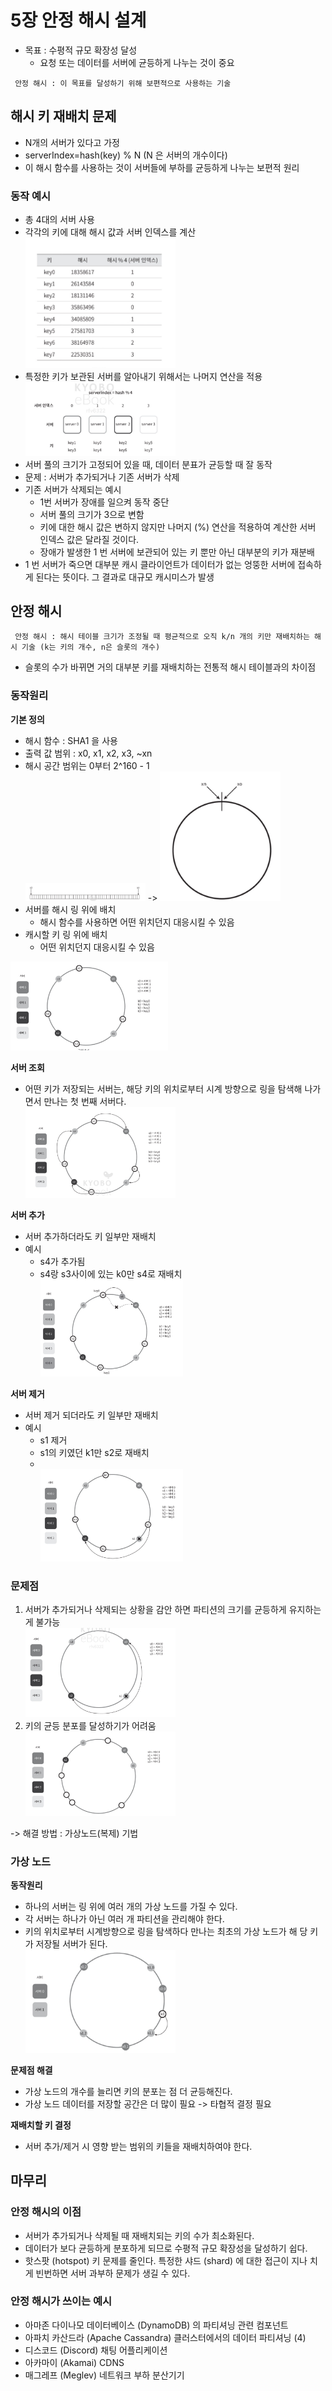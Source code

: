 # 5장 안정 해시 설계

- 목표 : 수평적 규모 확장성 달성 
    - 요청 또는 데이터를 서버에 균등하게 나누는 것이 중요
```
 안정 해시 : 이 목표를 달성하기 위해 보편적으로 사용하는 기술
 ```

## 해시 키 재배치 문제
- N개의 서버가 있다고 가정
- serverIndex=hash(key) % N (N 은 서버의 개수이다) 
- 이 해시 함수를 사용하는 것이 서버들에 부하를 균등하게 나누는 보편적 원리 
### 동작 예시
- 총 4대의 서버 사용
-  각각의 키에 대해 해시 값과 서버 인덱스를 계산 <br>
    <img src="images/1.png"  width="50%" /> <br>
- 특정한 키가 보관된 서버를 알아내기 위해서는 나머지 연산을 적용 <br><img src="images/2.png"  width="50%" /> 
- 서버 풀의 크기가 고정되어 있을 때, 데이터 분표가 균등할 때 잘 동작
- 문제 : 서버가 추가되거나 기존 서버가 삭제
- 기존 서버가 삭제되는 예시
    - 1번 서버가 장애를 일으켜 동작 중단
    - 서버 풀의 크기가 3으로 변함
    - 키에 대한 해시 값은 변하지 않지만 나머지 (%) 연산을 적용하여 계산한 서버 인덱스 값은 달라질 것이다. 
    - 장애가 발생한 1 번 서버에 보관되어 있는 키 뿐만 아닌 대부분의 키가 재분배
-  1 번 서버가 죽으면 대부분 캐시 클라이언트가 데이터가 없는 엉뚱한 서버에 접속하게 된다는 뜻이다. 그 결과로 대규모 캐시미스가 발생

## 안정 해시
```
 안정 해시 : 해시 테이블 크기가 조정될 때 평균적으로 오직 k/n 개의 키만 재배치하는 해시 기술 (k는 키의 개수, n은 슬롯의 개수)
 ```
- 슬롯의 수가 바뀌면 거의 대부분 키를 재배치하는 전통적 해시 테이블과의 차이점

### 동작원리
**기본 정의**
- 해시 함수 :  SHA1 을 사용
- 출력 값 범위 : x0, x1, x2, x3, ~xn
- 해시 공간 범위는 0부터 2^160 - 1 <br> <img src="images/3.png" width="40%" /> -> <img src="images/4.png" width="40%" />
- 서버를 해시 링 위에 배치
    - 해시 함수를 사용하면 어떤 위치던지 대응시킬 수 있음
- 캐시할 키 링 위에 배치
    - 어떤 위치던지 대응시킬 수 있음<br> 

<img src="images/5.png" width="50%" /><br>

**서버 조회**
- 어떤 키가 저장되는 서버는, 해당 키의 위치로부터 시계 방향으로 링을 탐색해
나가면서 만나는 첫 번째 서버다. <br> <img src="images/6.png" width="50%" /><br>

**서버 추가**
- 서버 추가하더라도 키 일부만 재배치
- 예시
    - s4가 추가됨
    - s4랑 s3사이에 있는 k0만 s4로 재배치
    <br> <img src="images/7.png" width="50%" /><br>

**서버 제거**
- 서버 제거 되더라도 키 일부만 재배치
- 예시
    - s1 제거
    - s1의 키였던 k1만 s2로 재배치
    - <br> <img src="images/8.png" width="50%" /><br>

### 문제점
1. 서버가 추가되거나 삭제되는 상황을 감안
하면 파티션의 크기를 균등하게 유지하는 게 불가능
<br> <img src="images/9.png" width="50%" /><br>
2. 키의 균등 분포를 달성하기가 어려움
<br> <img src="images/10.png" width="50%" /><br>

-> 해결 방법 : 가상노드(복제) 기법

### 가상 노드
**동작원리**
- 하나의 서버는 링 위에 여러 개의 가상 노드를 가질 수 있다. 
- 각 서버는 하나가 아닌 여러 개 파티션을 관리해야 한다. 
- 키의 위치로부터 시계방향으로 링을 탐색하다 만나는 최초의 가상 노드가 해
당 키가 저장될 서버가 된다. 
<br> <img src="images/11.png" width="50%" /><br>

**문제점 해결**
- 가상 노드의 개수를 늘리면 키의 분포는 점 더 균등해진다. 
- 가상 노드 데이터를 저장할 공간은
더 많이 필요 -> 타협적 결정 필요

**재배치할 키 결정**
- 서버 추가/제거 시 영향 받는 범위의 키들을 재배치하여야 한다. 

## 마무리
### 안정 해시의 이점
- 서버가 추가되거나 삭제될 때 재배치되는 키의 수가 최소화된다.
- 데이터가 보다 균등하게 분포하게 되므로 수평적 규모 확장성을 달성하기 쉽다.
- 핫스팟 (hotspot) 키 문제를 줄인다. 특정한 샤드 (shard) 에 대한 접근이 지나
치게 빈번하면 서버 과부하 문제가 생길 수 있다.
### 안정 해시가 쓰이는 예시
- 아마존 다이나모 데이터베이스 (DynamoDB) 의 파티셔닝 관련 컴포넌트 
- 아파치 카산드라 (Apache Cassandra) 클러스터에서의 데이터 파티셔닝 (4)
- 디스코드 (Discord) 채팅 어플리케이션
- 아카마이 (Akamai) CDNS
- 매그레프 (Meglev) 네트워크 부하 분산기기


